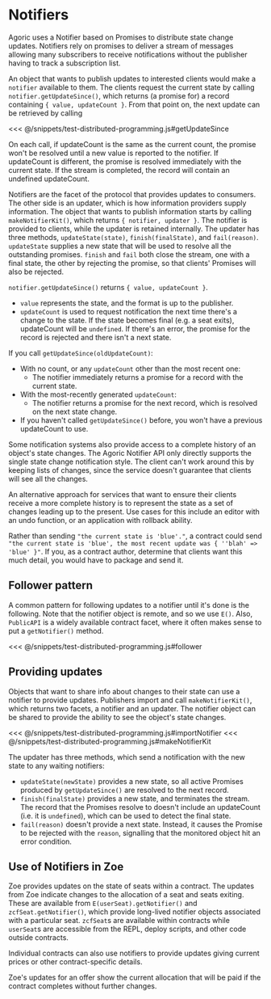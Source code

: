 # Notifiers

Agoric uses a Notifier based on Promises to distribute state change updates. Notifiers rely on
promises to deliver a stream of messages allowing many subscribers to receive notifications without
the publisher having to track a subscription list.

An object that wants to publish updates to interested clients would make a `notifier` available to
them. The clients request the current state by calling `notifier.getUpdateSince()`, which returns
(a promise for) a record containing `{ value, updateCount }`. From that point on, the next update
can be retrieved by calling

<<< @/snippets/test-distributed-programming.js#getUpdateSince

On each call, if updateCount is the same as the current count, the promise won't be resolved until
a new value is reported to the notifier. If updateCount is different, the promise is resolved
immediately with the current state. If the stream is completed, the record will contain an
undefined updateCount.

Notifiers are the facet of the protocol that provides updates to consumers. The other side is an
updater, which is how information providers supply information.  The object that wants to publish
information starts by calling `makeNotifierKit()`, which returns `{ notifier, updater }`. The
notifier is provided to clients, while the updater is retained internally. The updater has three
methods, `updateState(state)`, `finish(finalState)`, and `fail(reason)`. `updateState` supplies a
new state that will be used to resolve all the outstanding promises. `finish` and `fail` both close
the stream, one with a final state, the other by rejecting the promise, so that clients' Promises
will also be rejected.

`notifier.getUpdateSince()` returns `{ value, updateCount }`.
- `value` represents the state, and the format is up to the publisher.
- `updateCount` is used to request notification the next time there's a change to the state. If the
  state becomes final (e.g. a seat exits), updateCount will be `undefined`.  If there's an error,
  the promise for the record is rejected and there isn't a next state.

If you call `getUpdateSince(oldUpdateCount)`:
- With no count, or any `updateCount` other than the most recent one:
  - The notifier immediately returns a promise for a record with the current state.
- With the most-recently generated `updateCount`:
  - The notifier returns a promise for the next record, which is resolved on the next state change.
- If you haven't called `getUpdateSince()` before, you won't have a previous updateCount to use.

Some notification systems also provide access to a complete history of an object's state
changes. The Agoric Notifier API only directly supports the single state change notification
style. The client can't work around this by keeping lists of changes, since the service doesn't
guarantee that clients will see all the changes.

An alternative approach for services that want to ensure their clients receive a more complete
history is to represent the state as a set of changes leading up to the present. Use cases for this
include an editor with an undo function, or an application with rollback ability.

Rather than sending `"the current state is 'blue'."`, a contract could send `"the current state is
'blue', the most recent update was { ''blah' => 'blue' }"`.  If you, as a contract author,
determine that clients want this much detail, you would have to package and send it.

## Follower pattern

A common pattern for following updates to a notifier until it's done is the following.  Note that
the notifier object is remote, and so we use `E()`.  Also, `PublicAPI` is a widely available
contract facet, where it often makes sense to put a `getNotifier()` method.

<<< @/snippets/test-distributed-programming.js#follower

## Providing updates

Objects that want to share info about changes to their state can use a notifier to provide
updates. Publishers import and call `makeNotifierKit()`, which returns two facets, a notifier
and an updater. The notifier object can be shared to provide the ability to see the object's state
changes.

<<< @/snippets/test-distributed-programming.js#importNotifier
<<< @/snippets/test-distributed-programming.js#makeNotifierKit

The updater has three methods, which send a notification with the new state to any waiting
notifiers:
- `updateState(newState)` provides a new state, so all active Promises produced by
  `getUpdateSince()` are resolved to the next record.
- `finish(finalState)` provides a new state, and terminates the stream. The record that the
  Promises resolve to doesn't include an updateCount (i.e. it is `undefined`), which can be used to
  detect the final state.
- `fail(reason)` doesn't provide a next state. Instead, it causes the Promise to be rejected with
    the `reason`, signalling that the monitored object hit an error condition.

## Use of Notifiers in Zoe

Zoe provides updates on the state of seats within a contract. The updates from Zoe indicate changes
to the allocation of a seat and seats exiting. These are available from `E(userSeat).getNotifier()`
and `zcfSeat.getNotifier()`, which provide long-lived notifier objects associated with a particular
seat. `zcfSeat`s are available within contracts while `userSeat`s are accessible from the REPL,
deploy scripts, and other code outside contracts.

Individual contracts can also use notifiers to provide updates giving current prices or other
contract-specific details.

Zoe's updates for an offer show the current allocation that will be paid if the contract completes
without further changes.
